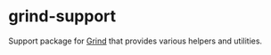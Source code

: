 # grind-support

Support package for [Grind](http://grind.rocks) that provides various helpers and utilities.
